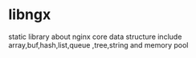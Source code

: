 libngx
======

static library about nginx core data structure include array,buf,hash,list,queue ,tree,string and memory pool 
